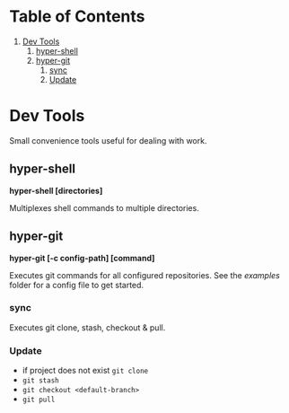 
# Table of Contents

1.  [Dev Tools](#org481d202)
    1.  [hyper-shell](#org2f82e72)
    2.  [hyper-git](#org0b06afc)
        1.  [sync](#orga8f6cf8)
        2.  [Update](#orgb9864c8)


<a id="org481d202"></a>

# Dev Tools

Small convenience tools useful for dealing with work.


<a id="org2f82e72"></a>

## hyper-shell

**hyper-shell [directories]**

Multiplexes shell commands to multiple directories.


<a id="org0b06afc"></a>

## hyper-git

**hyper-git [-c config-path] [command]**

Executes git commands for all configured repositories. See the
*examples* folder for a config file to get started.


<a id="orga8f6cf8"></a>

### sync

Executes git clone, stash, checkout <default branch> & pull.


<a id="orgb9864c8"></a>

### Update

-   if project does not exist `git clone`
-   `git stash`
-   `git checkout <default-branch>`
-   `git pull`


